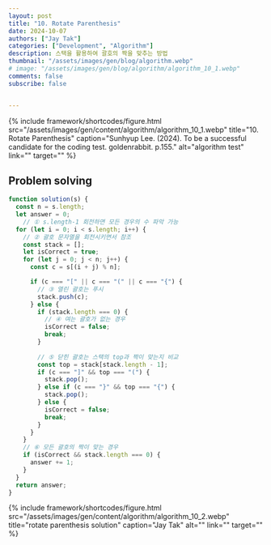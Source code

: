 ```yaml
---
layout: post
title: "10. Rotate Parenthesis"
date: 2024-10-07
authors: ["Jay Tak"]
categories: ["Development", "Algorithm"]
description: 스택을 활용하여 괄호의 짝을 맞추는 방법
thumbnail: "/assets/images/gen/blog/algorithm.webp"
# image: "/assets/images/gen/blog/algorithm/algorithm_10_1.webp"
comments: false
subscribe: false


---
```


{% include framework/shortcodes/figure.html src="/assets/images/gen/content/algorithm/algorithm_10_1.webp" title="10. Rotate Parenthesis" caption="Sunhyup Lee. (2024). To be a successful candidate for the coding test. goldenrabbit. p.155." alt="algorithm test" link="" target="" %}

## Problem solving 

```javascript
function solution(s) {
  const n = s.length;
  let answer = 0;
    // ① s.length-1 회전하면 모든 경우의 수 파악 가능
  for (let i = 0; i < s.length; i++) {
    // ② 괄호 문자열을 회전시키면서 참조
    const stack = [];
    let isCorrect = true;
    for (let j = 0; j < n; j++) {
      const c = s[(i + j) % n];

      if (c === "[" || c === "(" || c === "{") {
        // ③ 열린 괄호는 푸시
        stack.push(c);
      } else {
        if (stack.length === 0) {
          // ④ 여는 괄호가 없는 경우
          isCorrect = false;
          break;
        }
				
        // ⑤ 닫힌 괄호는 스택의 top과 짝이 맞는지 비교
        const top = stack[stack.length - 1];
        if (c === "]" && top === "(") {
          stack.pop();
        } else if (c === "}" && top === "{") {
          stack.pop();
        } else {
          isCorrect = false;
          break;
        }
      }
    }
    // ⑥ 모든 괄호의 짝이 맞는 경우
    if (isCorrect && stack.length === 0) {
      answer += 1;
    }
  }
  return answer;
}
```

{% include framework/shortcodes/figure.html src="/assets/images/gen/content/algorithm/algorithm_10_2.webp" title="rotate parenthesis solution" caption="Jay Tak" alt="" link="" target="" %}

<br><br><br>